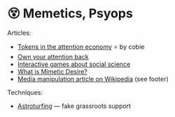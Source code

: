 # 😵 Memetics, Psyops

Articles:
- [Tokens in the attention economy](https://cobie.substack.com/p/tokens-in-the-attention-economy) ⭐️ by cobie
- [Own your attention back](https://0xrusowsky.substack.com/p/own-your-attention)
- [Interactive games about social science](https://explorabl.es/social/)
- [What is Mimetic Desire?](https://lukeburgis.com/mimetic-desire/)
- [Media manipulation article on Wikipedia](https://en.wikipedia.org/wiki/Media_manipulation) (see footer)

Techniques:
- [Astroturfing](https://en.wikipedia.org/wiki/Astroturfing) — fake grassroots support